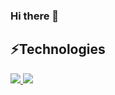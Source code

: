 ### Hi there 👋
 <h2>⚡Technologies</h2>
  <p>
  <a href="https://skillicons.dev">
    <img src="https://skillicons.dev/icons?i=js,react,html,css,nodejs,vscode,figma,docker" />
    <img src="https://skillicons.dev/icons?i=js,react,html,css,github,nodejs,vscode,figma,docker,aws,bootstrap,webpack,express" />
  </a>
</p>
<!--
**raymondkhoaho/raymondkhoaho** is a ✨ _special_ ✨ repository because its `README.md` (this file) appears on your GitHub profile.

Here are some ideas to get you started:

- 🔭 I’m currently working on ...
- 🌱 I’m currently learning ...
- 👯 I’m looking to collaborate on ...
- 🤔 I’m looking for help with ...
- 💬 Ask me about ...
- 📫 How to reach me: ...
- 😄 Pronouns: ...
- ⚡ Fun fact: ...
-->
